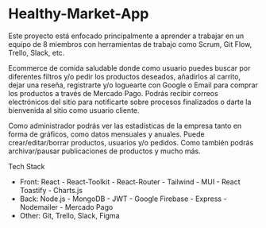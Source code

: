# Healthy-Market-App

Este proyecto está enfocado principalmente a aprender a trabajar en un equipo de 8 miembros con herramientas de trabajo como Scrum, Git Flow, Trello, Slack, etc.

Ecommerce de comida saludable donde como usuario puedes buscar por diferentes filtros y/o pedir los productos deseados, añadirlos al carrito, dejar una reseña, registrarte y/o loguearte con Google o Email para comprar los productos a través de Mercado Pago. Podrás recibir correos electrónicos del sitio para notificarte sobre procesos finalizados o darte la bienvenida al sitio como usuario cliente.

Como administrador podrás ver las estadísticas de la empresa tanto en forma de gráficos, como datos mensuales y anuales. Puede crear/editar/borrar productos, usuarios y/o pedidos. Como también podrás archivar/pausar publicaciones de productos y mucho más.

Tech Stack

- Front: React - React-Toolkit - React-Router - Tailwind - MUI - React Toastify - Charts.js
- Back: Node.js - MongoDB - JWT - Google Firebase - Express - Nodemailer - Mercado Pago
- Other: Git, Trello, Slack, Figma
